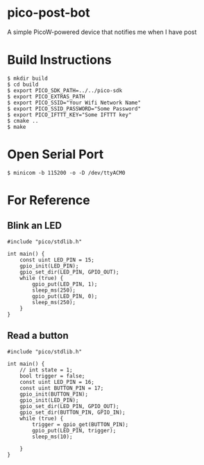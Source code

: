 # pico-post-bot

A simple PicoW-powered device that notifies me when I have post

# Build Instructions

```
$ mkdir build
$ cd build
$ export PICO_SDK_PATH=../../pico-sdk
$ export PICO_EXTRAS_PATH
$ export PICO_SSID="Your Wifi Network Name"
$ export PICO_SSID_PASSWORD="Some Password"
$ export PICO_IFTTT_KEY="Some IFTTT key"
$ cmake ..
$ make
```

# Open Serial Port

```
$ minicom -b 115200 -o -D /dev/ttyACM0
```

# For Reference

## Blink an LED

```
#include "pico/stdlib.h"

int main() {
    const uint LED_PIN = 15;
    gpio_init(LED_PIN);
    gpio_set_dir(LED_PIN, GPIO_OUT);
    while (true) {
        gpio_put(LED_PIN, 1);
        sleep_ms(250);
        gpio_put(LED_PIN, 0);
        sleep_ms(250);
    }
}
```

## Read a button

```
#include "pico/stdlib.h"

int main() {
    // int state = 1;
    bool trigger = false;
    const uint LED_PIN = 16;
    const uint BUTTON_PIN = 17;
    gpio_init(BUTTON_PIN);
    gpio_init(LED_PIN);
    gpio_set_dir(LED_PIN, GPIO_OUT);
    gpio_set_dir(BUTTON_PIN, GPIO_IN);
    while (true) {
        trigger = gpio_get(BUTTON_PIN);
        gpio_put(LED_PIN, trigger);
        sleep_ms(10);

    }
}
```
